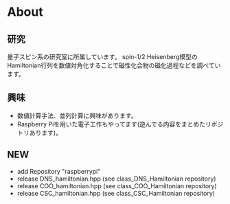 # About

## 研究
量子スピン系の研究室に所属しています。
spin-1/2 Heisenberg模型のHamiltonian行列を数値対角化することで磁性化合物の磁化過程などを調べています。

## 興味
- 数値計算手法、並列計算に興味があります。
- Raspberry Piを用いた電子工作もやってます(遊んでる内容をまとめたリポジトリあります)。

## NEW
- add Repository "raspberrypi"
- release DNS_hamiltonian.hpp (see class_DNS_Hamiltonian repository) 
- release COO_hamiltonian.hpp (see class_COO_Hamiltonian repository)
- release CSC_hamiltonian.hpp (see class_CSC_Hamiltonian repository)

<!--
**bokazu/bokazu** is a ✨ _special_ ✨ repository because its `README.md` (this file) appears on your GitHub profile.

Here are some ideas to get you started:

- 🔭 I’m currently working on ...
- 🌱 I’m currently learning ...
- 👯 I’m looking to collaborate on ...
- 🤔 I’m looking for help with ...
- 💬 Ask me about ...
- 📫 How to reach me: ...
- 😄 Pronouns: ...
- ⚡ Fun fact: ...
-->
